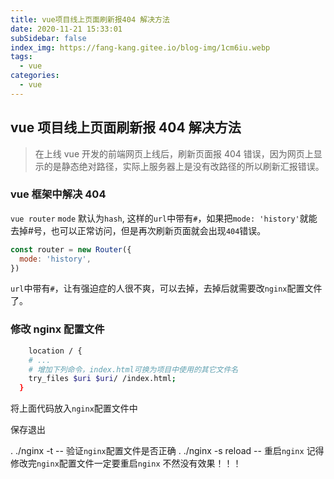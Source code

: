 ```yaml
---
title: vue项目线上页面刷新报404 解决方法
date: 2020-11-21 15:33:01
subSidebar: false
index_img: https://fang-kang.gitee.io/blog-img/1cm6iu.webp
tags:
  - vue
categories:
  - vue
---
```


## vue 项目线上页面刷新报 404 解决方法

> 在上线 vue 开发的前端网页上线后，刷新页面报 404 错误，因为网页上显示的是静态绝对路径，实际上服务器上是没有改路径的所以刷新汇报错误。

<!-- more -->

### vue 框架中解决 404

`vue router` `mode` 默认为`hash`, 这样的`url`中带有`#`，如果把`mode: 'history'`就能去掉#号，也可以正常访问，但是再次刷新页面就会出现`404`错误。

```js
const router = new Router({
  mode: 'history',
})
```

`url`中带有`#`，让有强迫症的人很不爽，可以去掉，去掉后就需要改`nginx`配置文件了。

### 修改 nginx 配置文件

```bash
    location / {
    # ...
    # 增加下列命令，index.html可换为项目中使用的其它文件名
    try_files $uri $uri/ /index.html;
  }
```

将上面代码放入`nginx`配置文件中

保存退出

. ./nginx -t -- 验证`nginx`配置文件是否正确
. ./nginx -s reload -- 重启`nginx`
记得修改完`nginx`配置文件一定要重启`nginx` 不然没有效果！！！
